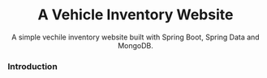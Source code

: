   <h1 align="center">A Vehicle Inventory Website</h1>

  <p align="center">
    A simple vechile inventory website built with Spring Boot, Spring Data and MongoDB.

### Introduction
